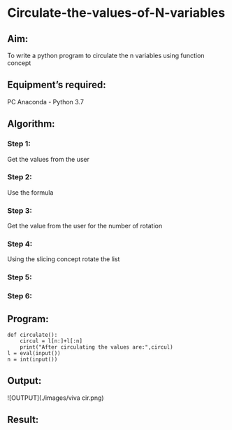# Circulate-the-values-of-N-variables
## Aim:
To write a python program to circulate the n variables using function concept
## Equipment’s required:
PC
Anaconda - Python 3.7
## Algorithm: 
### Step 1: 
Get the values from the user
### Step 2: 
Use the formula
### Step 3: 
Get the value from the user for the number of rotation
### Step 4: 
Using the slicing concept rotate the list

### Step 5: 
### Step 6: 
## Program:
```
def circulate():
    circul = l[n:]+l[:n]
    print("After circulating the values are:",circul)
l = eval(input())
n = int(input())
```

## Output:
![OUTPUT](./images/viva cir.png)

## Result:
